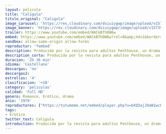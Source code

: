 ```yaml
---
layout: pelicula
title: "Calígula"
titulo_original: "Caligola"
image_carousel: 'https://res.cloudinary.com/dsiuiygwp/image/upload/v1573953007/caligula-min_kad4y7.jpg'
image_banner: 'https://res.cloudinary.com/dsiuiygwp/image/upload/v1573953008/Caligula8-min_xbtj2u.jpg'
trailer: https://www.youtube.com/embed/WACkBTh0W6w
embed: https://www.youtube.com/embed/WACkBTh0W6w?rel=0&amp;hd=1&border=0&wmode=opaque&enablejsapi=1&modestbranding=1&controls=1&showinfo=1
sandbox: allow-same-origin allow-forms
reproductor: 'fembed'
description: Producida por la revista para adultos Penthouse, un drama de muy alto contenido erótico que narra el ascenso y caída del emperador romano Calígula (12 D.C-41 D.C), sobrino e hijo adoptivo del emperador Tiberio. Sus crueles métodos para ascender al trono y su afición por todo tipo de orgías, humillaciones y demás vejaciones centran una polémica película con conocidos -y reputados- actores entre su reparto.
description_corta: Producida por la revista para adultos Penthouse, un drama de muy alto contenido erótico que narra el ascenso y caída del emperador romano Calígula (12 D.C-41 D.C), sobrino e hijo adoptivo del..
duracion: '2h 36 min'
idioma: 'Castellano'
descargas: 'no'
descargas2:
estrellas: '4'
clasificacion: '+18'
category: 'peliculas'
calidad: 'Full HD'
genero: Romance, Erótico, drama
anio: '1979'
reproductores: ["https://tutumeme.net/embed/player.php?u=bXQ3ajJOaW1wcFRGcEs2VW5XRGExTlRPMytmUnc3bHVwcWhoenVIUjI5SHF5TlNwc0taaG1jN2gwZHZSNTlIRHVhV2tZWitkNUtDVDNOL1ZvYW1rYjJOcG1xRT0"]
tags:
- Erotico
twitter_text: Caligula
introduction: Producida por la revista para adultos Penthouse, un drama de muy alto contenido erótico que narra el ascenso y caída del emperador romano Calígula (12 D.C-41 D.C), sobrino e hijo adoptivo del..
---
```



 







